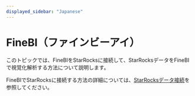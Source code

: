 ```yaml
---
displayed_sidebar: "Japanese"
---
```


# FineBI（ファインビーアイ）

このトピックでは、FineBIをStarRocksに接続して、StarRocksデータをFineBIで視覚化解析する方法について説明します。

FineBIでStarRocksに接続する方法の詳細については、[StarRocksデータ接続](https://help.fanruan.com/finebi-en/doc-view-5857.html)を参照してください。